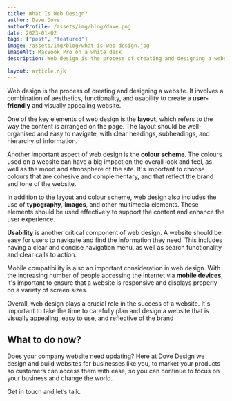 ```yaml
---
title: What Is Web Design?
author: Dave Dove
authorProfile: /assets/img/blog/dave.png
date: 2023-01-02
tags: ["post", "featured"]
image: /assets/img/blog/what-is-web-design.jpg
imageAlt: MacBook Pro on a white desk
description: Web design is the process of creating and designing a website. It involves a combination of aesthetics, functionality, and usability to create a user-friendly and visually appealing website.

layout: article.njk
---
```


Web design is the process of creating and designing a website. It involves a combination of aesthetics, functionality, and usability to create a **user-friendly** and visually appealing website.

One of the key elements of web design is the **layout**, which refers to the way the content is arranged on the page. The layout should be well-organised and easy to navigate, with clear headings, subheadings, and hierarchy of information.

Another important aspect of web design is the **colour scheme**. The colours used on a website can have a big impact on the overall look and feel, as well as the mood and atmosphere of the site. It's important to choose colours that are cohesive and complementary, and that reflect the brand and tone of the website.

In addition to the layout and colour scheme, web design also includes the use of **typography**, **images**, and other multimedia elements. These elements should be used effectively to support the content and enhance the user experience.

**Usability** is another critical component of web design. A website should be easy for users to navigate and find the information they need. This includes having a clear and concise navigation menu, as well as search functionality and clear calls to action.

Mobile compatibility is also an important consideration in web design. With the increasing number of people accessing the internet via **mobile devices**, it's important to ensure that a website is responsive and displays properly on a variety of screen sizes.

Overall, web design plays a crucial role in the success of a website. It's important to take the time to carefully plan and design a website that is visually appealing, easy to use, and reflective of the brand

## What to do now?

Does your company website need updating? Here at Dove Design we design and build websites for businesses like you, to market your products so customers can access them with ease, so you can continue to focus on your business and change the world.

Get in touch and let’s talk.
